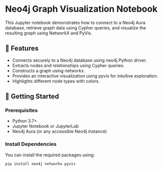# Neo4j Graph Visualization Notebook

This Jupyter notebook demonstrates how to connect to a Neo4j Aura database, retrieve graph data using Cypher queries, and visualize the resulting graph using NetworkX and PyVis.

## 📌 Features

- Connects securely to a Neo4j database using neo4j Python driver.
- Extracts nodes and relationships using Cypher queries.
- Constructs a graph using networkx.
- Provides an interactive visualization using pyvis for intuitive exploration.
- Highlights different node types with colors.

## 🚀 Getting Started

### Prerequisites

- Python 3.7+
- Jupyter Notebook or JupyterLab
- Neo4j Aura (or any accessible Neo4j instance)

### Install Dependencies

You can install the required packages using:

```bash
pip install neo4j networkx pyvis
